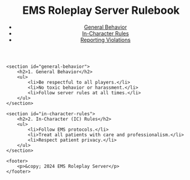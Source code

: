 <!DOCTYPE html>
<html lang="en">
<head>
    <meta charset="UTF-8">
    <meta name="viewport" content="width=device-width, initial-scale=1.0">
    <title>EMS Roleplay Rulebook</title>
    <link rel="stylesheet" href="styles.css"> <!-- Link to your styles file if needed -->
</head>
<body>
    <header>
        <h1>EMS Roleplay Server Rulebook</h1>
        <nav>
            <ul>
                <li><a href="#general-behavior">General Behavior</a></li>
                <li><a href="#in-character-rules">In-Character Rules</a></li>
                <li><a href="#reporting-violations">Reporting Violations</a></li>
            </ul>
        </nav>
    </header>

    <section id="general-behavior">
        <h2>1. General Behavior</h2>
        <ul>
            <li>Be respectful to all players.</li>
            <li>No toxic behavior or harassment.</li>
            <li>Follow server rules at all times.</li>
        </ul>
    </section>

    <section id="in-character-rules">
        <h2>2. In-Character (IC) Rules</h2>
        <ul>
            <li>Follow EMS protocols.</li>
            <li>Treat all patients with care and professionalism.</li>
            <li>Respect patient privacy.</li>
        </ul>
    </section>

    <footer>
        <p>&copy; 2024 EMS Roleplay Server</p>
    </footer>
</body>
</html>
